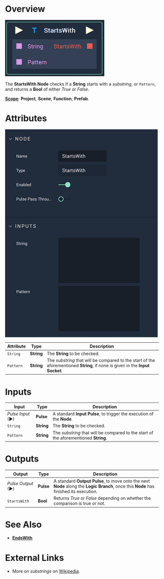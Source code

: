 # Overview

![The StartsWith Node.](../../.gitbook/assets/startswithnode.png)

The **StartsWith Node** checks if a **String** starts with a *substring*, or `Pattern`, and returns a **Bool** of either *True* or *False*.

[**Scope**](../overview.md#scopes): **Project**, **Scene**, **Function**, **Prefab**.

# Attributes

![The StartsWith Node Attributes.](../../.gitbook/assets/startswithattributes.png)

|Attribute|Type|Description|
|---|---|---|
|`String`|**String**|The **String** to be checked.|
|`Pattern`|**String**|The *substring* that will be compared to the start of the aforementioned **String**, if none is given in the **Input** **Socket**.|

# Inputs

|Input|Type|Description|
|---|---|---|
|*Pulse Input* (►)|**Pulse**|A standard **Input Pulse**, to trigger the execution of the **Node**.|
|`String`|**String**|The **String** to be checked.|
|`Pattern`|**String**|The *substring* that will be compared to the start of the aforementioned **String**.|

# Outputs

|Output|Type|Description|
|---|---|---|
|*Pulse Output* (►)|**Pulse**|A standard **Output Pulse**, to move onto the next **Node** along the **Logic Branch**, once this **Node** has finished its execution.|
|`StartsWith`|**Bool**|Returns *True* or *False* depending on whether the comparison is true or not.|

# See Also

* [**EndsWith**](endswith.md)

# External Links

* More on *substrings* on [Wikipedia](https://en.wikipedia.org/wiki/Substring).

